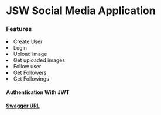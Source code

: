<h1>JSW Social Media Application</h1>

<h3>Features</h3>

<li>Create User</li>
<li>Login </li>
<li>Upload image</li>
<li>Get uploaded images</li>
<li>Follow user</li>
<li>Get Followers</li>
<li>Get Followings</li>

<h4>Authentication With JWT<h4>


<a href="http://localhost:9192/swagger-ui.html">Swagger URL</a>

